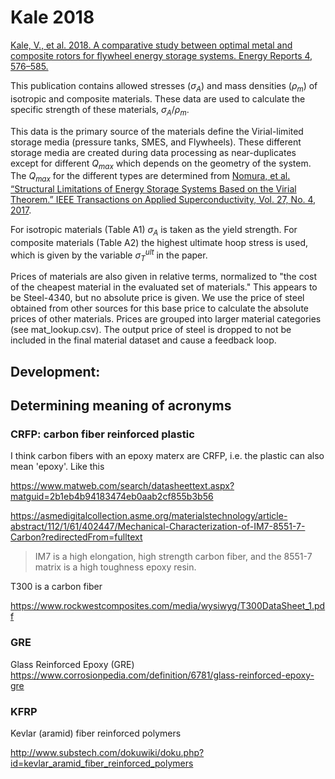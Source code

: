 # Kale 2018

[Kale, V., et al. 2018. A comparative study between optimal metal and composite rotors for flywheel energy storage systems. Energy Reports 4, 576–585.](https://doi.org/10/gm8c9v)


This publication contains allowed stresses ($\sigma_A$) and mass densities ($\rho_m$) of isotropic and composite materials. These data are used to calculate the specific strength of these materials, $\sigma_A/\rho_m$. 

This data is the primary source of the materials define the Virial-limited storage media (pressure tanks, SMES, and Flywheels). These different storage media are created during data processing as near-duplicates except for different $Q_{max}$ which depends on the geometry of the system. The $Q_{max}$ for the different types are determined from [Nomura, et al. “Structural Limitations of Energy Storage Systems Based on the Virial Theorem.” IEEE Transactions on Applied Superconductivity, Vol. 27, No. 4, 2017](https://doi.org/10/gjg4k7).

For isotropic materials (Table A1) $\sigma_A$ is taken as the yield strength. For composite materials (Table A2) the highest ultimate hoop stress is used, which is given by the variable $\sigma^{ult}_T$ in the paper.  

Prices of materials are also given in relative terms, normalized to "the cost of the cheapest material in the evaluated set of materials." This appears to be Steel-4340, but no absolute price is given. We use the price of steel obtained from other sources for this base price to calculate the absolute prices of other materials. Prices are grouped into larger material categories (see mat_lookup.csv). The output price of steel is dropped to not be included in the final material dataset and cause a feedback loop. 

## Development: 

## Determining meaning of acronyms
### CRFP: carbon fiber reinforced plastic

I think carbon fibers with an epoxy materx are CRFP, i.e. the plastic can also mean 'epoxy'. Like this

https://www.matweb.com/search/datasheettext.aspx?matguid=2b1eb4b94183474eb0aab2cf855b3b56


https://asmedigitalcollection.asme.org/materialstechnology/article-abstract/112/1/61/402447/Mechanical-Characterization-of-IM7-8551-7-Carbon?redirectedFrom=fulltext

> IM7 is a high elongation, high strength carbon fiber, and the 8551-7 matrix is a high toughness epoxy resin.



T300 is a carbon fiber

https://www.rockwestcomposites.com/media/wysiwyg/T300DataSheet_1.pdf
### GRE




Glass Reinforced Epoxy (GRE)
https://www.corrosionpedia.com/definition/6781/glass-reinforced-epoxy-gre


 ### KFRP

 Kevlar (aramid) fiber reinforced polymers

 http://www.substech.com/dokuwiki/doku.php?id=kevlar_aramid_fiber_reinforced_polymers